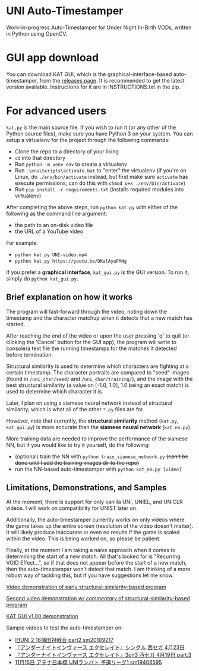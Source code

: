 # UNI Auto-Timestamper

Work-in-progress Auto-Timestamper for Under Night In-Birth VODs, written in Python using OpenCV.

# GUI app download

You can download KAT GUI, which is the graphical-interface-based auto-timestamper, from the [releases page](https://github.com/kurushiidrive/auto-timestamper/releases). It is recommended to get the latest version available. Instructions for it are in INSTRUCTIONS.txt in the zip. 

# For advanced users

`kat.py` is the main source file. If you wish to run it (or any other of the Python source files), make sure you have Python 3 on your system. You can setup a virtualenv for the project through the following commands:

* Clone the repo to a directory of your liking
* `cd` into that directory
* Run `python -m venv env` to create a virtualenv
* Run `.\env\Scripts\activate.bat` to "enter" the virtualenv (if you're on Linux, do `./env/bin/activate` instead, but first make sure `activate` has execute permissions; can do this with `chmod u+x ./env/bin/activate`)
* Run `pip install -r requirements.txt` (installs required modules into virtualenv)

After completing the above steps, run `python kat.py` with either of the following as the command line argument:

* the path to an on-disk video file
* the URL of a YouTube video

For example:

* `python kat.py UNI-video.mp4`
* `python kat.py https://youtu.be/DRalAyuFMNg`

If you prefer a **graphical interface**, `kat_gui.py` is the GUI version. To run it, simply do `python kat_gui.py`.

## Brief explanation on how it works

The program will fast-forward through the video, noting down the timestamp and the character matchup when it detects that a new match has started.

After reaching the end of the video or upon the user pressing 'q' to quit (or clicking the 'Cancel' button for the GUI app), the program will write to console/a text file the running timestamps for the matches it detected before termination.

Structural similarity is used to determine which characters are fighting at a certain timestamp. The character portraits are compared to "seed" images (found in `/uni_char/seed/` and `/uni_char/training/`), and the image with the best structural similarity (a value on [-1.0, 1.0], 1.0 being an exact match) is used to determine which character it is.

Later, I plan on using a siamese neural network instead of structural similarity, which is what all of the other `*.py` files are for.

However, note that currently, the **structural similarity** method (`kat.py`, `kat_gui.py`) is more accurate than the **siamese neural network** (`kat_nn.py`).

More training data are needed to improve the performance of the siamese NN, but if you would like to try it yourself, do the following:

* (optional) train the NN with `python train_siamese_network.py` ~~(can't be done until I add the training images dir to the repo)~~
* run the NN-based auto-timestamper with `python kat_nn.py [video]`

## Limitations, Demonstrations, and Samples

At the moment, there is support for only vanilla UNI, UNIEL, and UNICLR videos. I will work on compatibility for UNIST later on.

Additionally, the auto-timestamper currently works on only videos where the game takes up the entire screen (resolution of the video doesn't matter). It will likely produce inaccurate or even no results if the game is scaled within the video. This is being worked on, so please be patient.

Finally, at the moment I am taking a naïve approach when it comes to determining the start of a new match. All that's looked for is "Recurring VOID Effect...", so if that does not appear before the start of a new match, then the auto-timestamper won't detect that match. I am thinking of a more robust way of tackling this, but if you have suggestions let me know.

[Video demonstration of early structural-similarity-based program](https://youtu.be/FnLX1YT-hBQ)

[Second video demonstration *w/ commentary* of structural-similarity-based program](https://youtu.be/OAD95oxNWZ4)

[KAT GUI v1.00 demonstration](https://youtu.be/ZIcjldFUlek)

Sample videos to test the auto-timestamper on:
* [旧UNI 2 16蒲田対戦会 part2 sm20109217](https://youtu.be/DRalAyuFMNg)
* [『アンダーナイトインヴァース エクセレイト』シングル 西セガ 4月23日](https://youtu.be/p3oiT4R-f6U)
* [『アンダーナイトインヴァース エクセレイト』3on3 西セガ 4月19日 part.3](https://youtu.be/6l41BlbkmLQ)
* [11月15日 アテナ日本橋 UNIランバト 予選リーグ1 sm19406595](https://youtu.be/qRaqwvV7wGU)